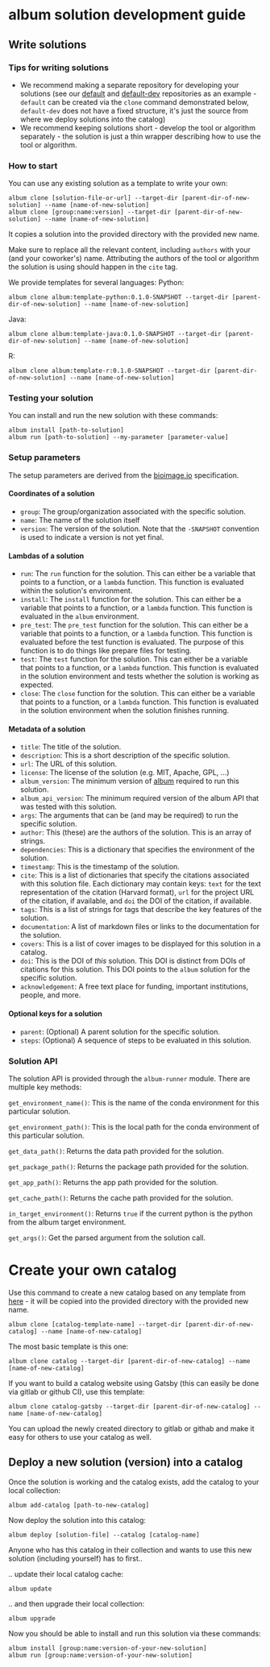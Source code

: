 album solution development guide
================================

## Write solutions
### Tips for writing solutions
- We recommend making a separate repository for developing your solutions (see our [default](https://gitlab.com/album-app/catalogs/default) and [default-dev](https://gitlab.com/album-app/catalogs/default) repositories as an example - `default` can be created via the `clone` command demonstrated below, `default-dev` does not have a fixed structure, it's just the source from where we deploy solutions into the catalog) 
- We recommend keeping solutions short - develop the tool or algorithm separately - the solution is just a thin wrapper describing how to use the tool or algorithm.

### How to start
You can use any existing solution as a template to write your own:
```
album clone [solution-file-or-url] --target-dir [parent-dir-of-new-solution] --name [name-of-new-solution]
album clone [group:name:version] --target-dir [parent-dir-of-new-solution] --name [name-of-new-solution]
```
It copies a solution into the provided directory with the provided new name.

Make sure to replace all the relevant content, including `authors` with your (and your coworker's) name. Attributing the authors of the tool or algorithm the solution is using should happen in the `cite` tag.

We provide templates for several languages:
Python:
```
album clone album:template-python:0.1.0-SNAPSHOT --target-dir [parent-dir-of-new-solution] --name [name-of-new-solution]
```
Java:
```
album clone album:template-java:0.1.0-SNAPSHOT --target-dir [parent-dir-of-new-solution] --name [name-of-new-solution]
```
R:
```
album clone album:template-r:0.1.0-SNAPSHOT --target-dir [parent-dir-of-new-solution] --name [name-of-new-solution]
```

### Testing your solution
You can install and run the new solution with these commands:
```
album install [path-to-solution]
album run [path-to-solution] --my-parameter [parameter-value]
```

### Setup parameters
The setup parameters are derived from the [bioimage.io]() specification.

#### Coordinates of a solution

* `group`: The group/organization associated with the specific solution.
* `name`: The name of the solution itself
* `version`: The version of the solution. Note that the `-SNAPSHOT`
  convention is used to indicate a version is not yet final.

#### Lambdas of a solution
* `run`: The `run` function for the solution. This can either be a
  variable that points to a function, or a `lambda` function. This
  function is evaluated within the solution's environment.
* `install`: The `install` function for the solution. This can either be a
  variable that points to a function, or a `lambda` function. This
  function is evaluated in the `album` environment.
* `pre_test`: The `pre_test` function for the solution. This can either be a
  variable that points to a function, or a `lambda` function. This
  function is evaluated before the test function is evaluated. The
  purpose of this function is to do things like prepare files for testing.
* `test`: The `test` function for the solution. This can either be a
  variable that points to a function, or a `lambda` function. This
  function is evaluated in the solution environment and tests whether
  the solution is working as expected.
* `close`: The `close` function for the solution. This can either be a
 variable that points to a function, or a `lambda` function. This
 function is evaluated in the solution environment when the solution
 finishes running.
  
#### Metadata of a solution
* `title`: The title of the solution.
* `description`: This is a short description of the specific solution.
* `url`: The URL of this solution.
* `license`: The license of the solution (e.g. MIT, Apache, GPL, ...)
* `album_version`: The minimum version of
  [album](https://album.solutions) required to run this solution.
* `album_api_version`: The minimum  required version of the album API
   that was tested with this solution.
* `args`: The arguments that can be (and may be required) to run the
  specific solution.
* `author`: This (these) are the authors of the solution. This is an array of strings.
* `dependencies`: This is a dictionary that specifies the environment
  of the solution.
* `timestamp`: This is the timestamp of the solution.
* `cite`: This is a list of dictionaries that specify the citations
  associated with this solution file. Each dictionary may contain
  keys: `text` for the text representation of the citation (Harvard
  format), `url` for the project URL of the citation, if available, and `doi` the DOI of the citation, if available.
* `tags`: This is a list of strings for tags that describe the key features of 
  the solution.
* `documentation`: A list of markdown files or links to the documentation for the solution.
* `covers`: This is a list of cover images to be displayed for this
  solution in a catalog.
* `doi`: This is the DOI of *this* solution. This DOI is distinct from
  DOIs of citations for this solution. This DOI points to the `album`
  solution for the specific solution.
* `acknowledgement`: A free text place for funding, important institutions, people, and more. 

#### Optional keys for a solution
* `parent`: (Optional) A parent solution for the specific solution.
* `steps`: (Optional) A sequence of steps to be evaluated in this solution.

### Solution API

The solution API is provided through the `album-runner` module. There
are multiple key methods:

`get_environment_name()`:  This is the name of the
conda environment for this particular solution.  

`get_environment_path()`:  This is the local path for
the conda environment of this particular solution.  

`get_data_path()`: Returns the data path provided for the solution.

`get_package_path()`: Returns the package path provided for the solution.

`get_app_path()`: Returns the app path provided for the solution.

`get_cache_path()`: Returns the cache path provided for the solution.

`in_target_environment()`: Returns `true` if the current python is the
python from the album target environment.

`get_args()`: Get the parsed argument from the solution call.

# Create your own catalog
Use this command to create a new catalog based on any template from [here](https://gitlab.com/album-app/catalogs/templates) - it will be copied into the provided directory with the provided new name.
```
album clone [catalog-template-name] --target-dir [parent-dir-of-new-catalog] --name [name-of-new-catalog]
```
The most basic template is this one:
```
album clone catalog --target-dir [parent-dir-of-new-catalog] --name [name-of-new-catalog]
```
If you want to build a catalog website using Gatsby (this can easily be done via gitlab or github CI), use this template:
```
album clone catalog-gatsby --target-dir [parent-dir-of-new-catalog] --name [name-of-new-catalog]
```
You can upload the newly created directory to gitlab or githab and make it easy for others to use your catalog as well.


## Deploy a new solution (version) into a catalog
Once the solution is working and the catalog exists, add the catalog to your local collection:
```
album add-catalog [path-to-new-catalog]
```
Now deploy the solution into this catalog:
```
album deploy [solution-file] --catalog [catalog-name]
```
Anyone who has this catalog in their collection and wants to use this new solution (including yourself) has to first..

.. update their local catalog cache:
```
album update
```
..  and then upgrade their local collection:
```
album upgrade
```
Now you should be able to install and run this solution via these commands:
```
album install [group:name:version-of-your-new-solution]
album run [group:name:version-of-your-new-solution]
```
